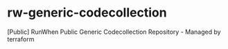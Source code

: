 # rw-generic-codecollection
[Public] RunWhen Public Generic Codecollection Repository - Managed by terraform
